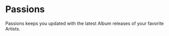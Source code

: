 Passions
========

Passions keeps you updated with the latest Album releases of your favorite Artists.